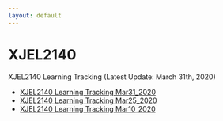 ```yaml
---
layout: default
---
```




# XJEL2140
XJEL2140 Learning Tracking (Latest Update: March 31th, 2020)
*   [XJEL2140 Learning Tracking Mar31_2020](./Tracking_REV_03.html)
*   [XJEL2140 Learning Tracking Mar25_2020](./Tracking_REV_02.html)
*   [XJEL2140 Learning Tracking Mar10_2020](./Tracking_REV_01.html)

